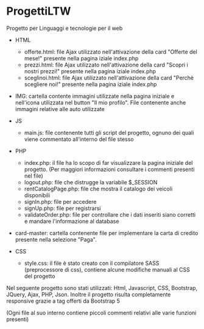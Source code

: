 # ProgettiLTW
Progetto per Linguaggi e tecnologie per il web
* HTML
  * offerte.html: file Ajax utilizzato nell'attivazione della card "Offerte del mese!" presente nella pagina iziale index.php
  * prezzi.html: file Ajax utilizzato nell'attivazione della card "Scopri i nostri prezzi!" presente nella pagina iziale index.php 
  * sceglinoi.html: file Ajax utilizzato nell'attivazione della card "Perchè scegliere noi!" presente nella pagina iziale index.php

* IMG: cartella contente immagini utilizzate nella pagina iniziale e nell'icona utilizzata nel button "Il mio profilo". File contenente anche immagini relative alle auto utilizzate

* JS
  * main.js: file contenente tutti gli script del progetto, ognuno dei quali viene commentato all'interno del file stesso

* PHP
  * index.php: il file ha lo scopo di far visualizzare la pagina iniziale del progetto. (Per maggiori informazioni consultare i commenti presenti nel file)
  * logout.php: file che distrugge la variabile $_SESSION
  * rentCatalogPage.php: file che mostra il catalogo dei veicoli disponibili 
  * signIn.php: file per accedere   
  * signUp.php: file per registrarsi
  * validateOrder.php: file per controllare che i dati inseriti siano corretti e mandare l'informazione al database

* card-master: cartella contenente file per implementare la carta di credito presente nella selezione "Paga".

* CSS
  * style.css: il file è stato creato con il compilatore SASS (preprocessore di css), contiene alcune modifiche manuali al CSS del progetto

Nel seguente progetto sono stati utilizzati: Html, Javascript, CSS, Bootstrap, JQuery, Ajax, PHP, Json. Inoltre il progetto risulta completamente responsive grazie a tag offerti da Bootstrap 5

(Ogni file al suo interno contiene piccoli commenti relativi alle varie funzioni presenti)

